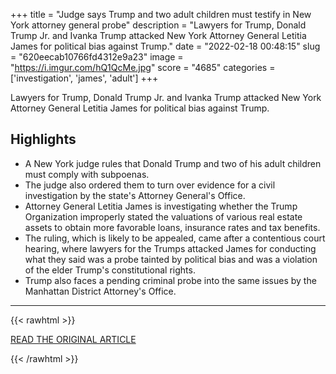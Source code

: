 +++
title = "Judge says Trump and two adult children must testify in New York attorney general probe"
description = "Lawyers for Trump, Donald Trump Jr. and Ivanka Trump attacked New York Attorney General Letitia James for political bias against Trump."
date = "2022-02-18 00:48:15"
slug = "620eecab10766fd4312e9a23"
image = "https://i.imgur.com/hQ1QcMe.jpg"
score = "4685"
categories = ['investigation', 'james', 'adult']
+++

Lawyers for Trump, Donald Trump Jr. and Ivanka Trump attacked New York Attorney General Letitia James for political bias against Trump.

## Highlights

- A New York judge rules that Donald Trump and two of his adult children must comply with subpoenas.
- The judge also ordered them to turn over evidence for a civil investigation by the state's Attorney General's Office.
- Attorney General Letitia James is investigating whether the Trump Organization improperly stated the valuations of various real estate assets to obtain more favorable loans, insurance rates and tax benefits.
- The ruling, which is likely to be appealed, came after a contentious court hearing, where lawyers for the Trumps attacked James for conducting what they said was a probe tainted by political bias and was a violation of the elder Trump's constitutional rights.
- Trump also faces a pending criminal probe into the same issues by the Manhattan District Attorney's Office.

---

{{< rawhtml >}}
  <p class="article-category">
    <a target="_blank" href="https://www.cnbc.com/2022/02/17/judge-will-rule-on-trump-new-york-subpoena-fight-thursday-afternoon.html?__source=iosappshare%7Ccom.apple.UIKit.activity.CopyToPasteboard">READ THE ORIGINAL ARTICLE</a>
  </p>
{{< /rawhtml >}}
